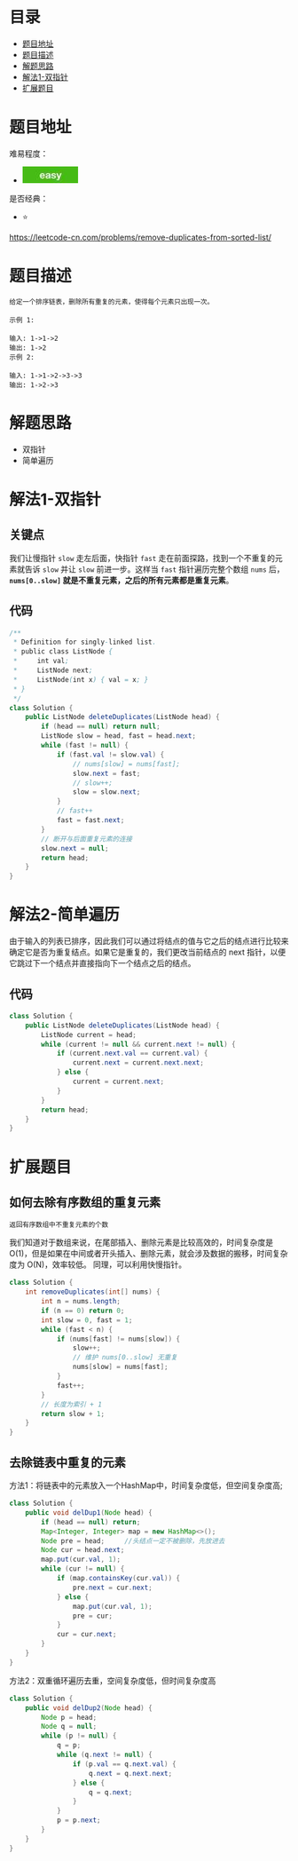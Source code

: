 # 目录
* [题目地址](#题目地址)
* [题目描述](#题目描述)
* [解题思路](#解题思路)
* [解法1-双指针](#解法1-双指针)
* [扩展题目](#扩展题目)



# 题目地址
难易程度：
- ![easy.jpg](../.images/easy.jpg)

是否经典：
- ⭐️

https://leetcode-cn.com/problems/remove-duplicates-from-sorted-list/


# 题目描述
```text
给定一个排序链表，删除所有重复的元素，使得每个元素只出现一次。

示例 1:

输入: 1->1->2
输出: 1->2
示例 2:

输入: 1->1->2->3->3
输出: 1->2->3
```


# 解题思路
- 双指针
- 简单遍历


# 解法1-双指针
## 关键点
我们让慢指针 `slow` 走左后面，快指针 `fast` 走在前面探路，找到一个不重复的元素就告诉 `slow` 并让 `slow` 前进一步。这样当 `fast` 指针遍历完整个数组 `nums` 后，**`nums[0..slow]` 就是不重复元素，之后的所有元素都是重复元素**。

## 代码
```Java
/**
 * Definition for singly-linked list.
 * public class ListNode {
 *     int val;
 *     ListNode next;
 *     ListNode(int x) { val = x; }
 * }
 */
class Solution {
    public ListNode deleteDuplicates(ListNode head) {
        if (head == null) return null;
        ListNode slow = head, fast = head.next;
        while (fast != null) {
            if (fast.val != slow.val) {
                // nums[slow] = nums[fast];
                slow.next = fast;
                // slow++;
                slow = slow.next;
            }
            // fast++
            fast = fast.next;
        }
        // 断开与后面重复元素的连接
        slow.next = null;
        return head;
    }
}
```

# 解法2-简单遍历
由于输入的列表已排序，因此我们可以通过将结点的值与它之后的结点进行比较来确定它是否为重复结点。如果它是重复的，我们更改当前结点的 next 指针，以便它跳过下一个结点并直接指向下一个结点之后的结点。

## 代码
```Java
class Solution {
    public ListNode deleteDuplicates(ListNode head) {
        ListNode current = head;
        while (current != null && current.next != null) {
            if (current.next.val == current.val) {
                current.next = current.next.next;
            } else {
                current = current.next;
            }
        }
        return head;
    }
}
```


# 扩展题目
## 如何去除有序数组的重复元素
```text
返回有序数组中不重复元素的个数
```

我们知道对于数组来说，在尾部插入、删除元素是比较高效的，时间复杂度是 O(1)，但是如果在中间或者开头插入、删除元素，就会涉及数据的搬移，时间复杂度为 O(N)，效率较低。
同理，可以利用快慢指针。

```java
class Solution {
    int removeDuplicates(int[] nums) {
        int n = nums.length;
        if (n == 0) return 0;
        int slow = 0, fast = 1;
        while (fast < n) {
            if (nums[fast] != nums[slow]) {
                slow++;
                // 维护 nums[0..slow] 无重复
                nums[slow] = nums[fast];
            }
            fast++;
        }
        // 长度为索引 + 1
        return slow + 1;
    }
}
```

## ﻿去除链表中重复的元素
﻿方法1：将链表中的元素放入一个HashMap中，时间复杂度低，但空间复杂度高;
```java
class Solution {
    public void delDup1(Node head) {
        if (head == null) return;
        Map<Integer, Integer> map = new HashMap<>();
        Node pre = head;     //头结点一定不被删除，先放进去
        Node cur = head.next;
        map.put(cur.val, 1);
        while (cur != null) {
            if (map.containsKey(cur.val)) {
                pre.next = cur.next;
            } else {
                map.put(cur.val, 1);
                pre = cur;
            }
            cur = cur.next;
        }
    }
}
```
方法2：双重循环遍历去重，空间复杂度低，但时间复杂度高
```java
class Solution {
    public void delDup2(Node head) {
        Node p = head;
        Node q = null;
        while (p != null) {
            q = p;
            while (q.next != null) {
                if (p.val == q.next.val) {
                    q.next = q.next.next;
                } else {
                    q = q.next;
                }
            }
            p = p.next;
        }
    }
}
```